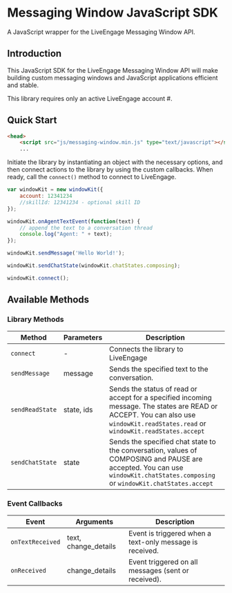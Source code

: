 # Messaging Window JavaScript SDK

A JavaScript wrapper for the LiveEngage Messaging Window API.

## Introduction

This JavaScript SDK for the LiveEngage Messaging Window API will make building custom messaging windows and JavaScript applications efficient and stable.

This library requires only an active LiveEngage account #.

## Quick Start

```html
<head>
	<script src="js/messaging-window.min.js" type="text/javascript"></script>
	...
```

Initiate the library by instantiating an object with the necessary options, and then connect actions to the library by using the custom callbacks. When ready, call the `connect()` method to connect to LiveEngage.

```javascript
var windowKit = new windowKit({
	account: 12341234
	//skillId: 12341234 - optional skill ID
});

windowKit.onAgentTextEvent(function(text) {
	// append the text to a conversation thread
	console.log("Agent: " + text);
});

windowKit.sendMessage('Hello World!');

windowKit.sendChatState(windowKit.chatStates.composing);

windowKit.connect();

```

## Available Methods

### Library Methods

| Method | Parameters | Description |
| --- | --- | --- |
| `connect` | - | Connects the library to LiveEngage |
| `sendMessage` | message | Sends the specified text to the conversation. |
| `sendReadState` | state, ids | Sends the status of read or accept for a specified incoming message. The states are READ or ACCEPT. You can also use `windowKit.readStates.read` or `windowKit.readStates.accept` |
| `sendChatState` | state | Sends the specified chat state to the conversation, values of COMPOSING and PAUSE are accepted. You can use `windowKit.chatStates.composing` or `windowKit.chatStates.accept` |


### Event Callbacks

| Event | Arguments | Description |
| --- | --- | --- |
| `onTextReceived` | text, change_details | Event is triggered when a text-only message is received. |
| `onReceived` | change_details | Event triggered on all messages (sent or received). |
